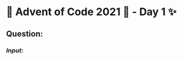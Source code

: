 # :christmas_tree: Advent of Code 2021 :christmas_tree: - Day 1 :sparkles:
## Question: 
>
>
>

### *Input:*

>
>
>